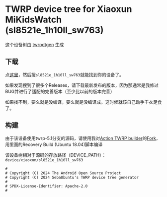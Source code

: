 # TWRP device tree for Xiaoxun MiKidsWatch (sl8521e_1h10ll_sw763)

这个设备树由 [twrpdtgen](https://github.com/twrpdtgen/twrpdtgen) 生成

## 下载

点[这里](https://github.com/ZH-XiJun/Action-TWRP-Builder/releases)，然后搜`sl8521e_1h10ll_sw763`就能找到你的设备了。

如果发现搜到了很多个Releases，请下载最新发布的版本，因为那通常是我修过BUG并进行了适配的完善版本（至少比以前的版本完善）

如果找不到，要么就是没编译，要么就是没编译成。这时候就该自己动手丰衣足食了。

## 构建

由于该设备使用twrp-5.1分支的源码，请使用我对[Action TWRP builder](https://github.com/azwhikaru/Action-TWRP-Builder)的[Fork](https://github.com/zh-xijun/action-twrp-builder)，用里面的Recovery Build (Ubuntu 18.04)脚本编译

该设备树相对于源码的存放路径（DEVICE_PATH）：`device/xiaoxun/sl8521e_1h10ll_sw763`

```
#
# Copyright (C) 2024 The Android Open Source Project
# Copyright (C) 2024 SebaUbuntu's TWRP device tree generator
#
# SPDX-License-Identifier: Apache-2.0
#
```
